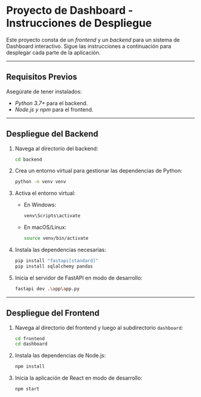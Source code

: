 
# Proyecto de Dashboard - Instrucciones de Despliegue

Este proyecto consta de un *frontend* y un *backend* para un sistema de Dashboard interactivo. Sigue las instrucciones a continuación para desplegar cada parte de la aplicación.

---

## Requisitos Previos

Asegúrate de tener instalados:

- *Python 3.7+* para el backend.
- *Node.js y npm* para el frontend.

---

## Despliegue del Backend

1. Navega al directorio del backend:

   ```bash
   cd backend
   ```

2. Crea un entorno virtual para gestionar las dependencias de Python:

   ```bash
   python -m venv venv
   ```

3. Activa el entorno virtual:

   - En Windows:
     ```bash
     venv\Scripts\activate
     ```
   - En macOS/Linux:
     ```bash
     source venv/bin/activate
     ```

4. Instala las dependencias necesarias:

   ```bash
   pip install "fastapi[standard]"
   pip install sqlalchemy pandas
   ```

5. Inicia el servidor de FastAPI en modo de desarrollo:

   ```bash
   fastapi dev .\app\app.py
   ```

---

## Despliegue del Frontend

1. Navega al directorio del frontend y luego al subdirectorio `dashboard`:

   ```bash
   cd frontend
   cd dashboard
   ```

2. Instala las dependencias de Node.js:

   ```bash
   npm install
   ```

3. Inicia la aplicación de React en modo de desarrollo:

   ```bash
   npm start
   ```
